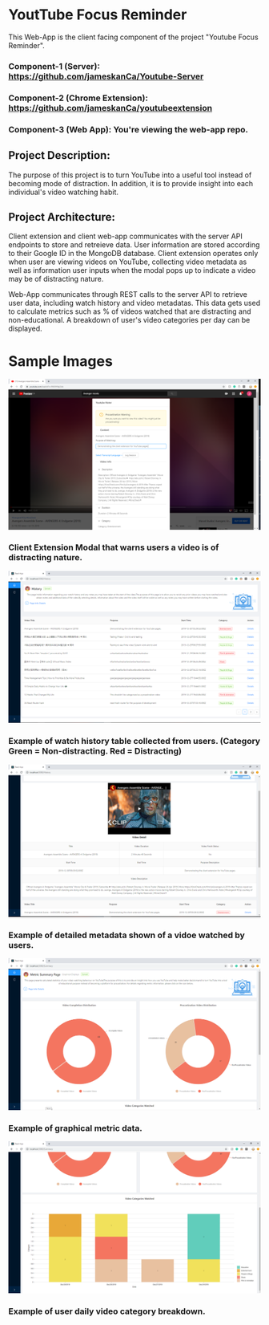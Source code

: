 # YoutTube Focus Reminder
This Web-App is the client facing component of the project "Youtube Focus Reminder". 

### Component-1 (Server): https://github.com/jameskanCa/Youtube-Server

### Component-2 (Chrome Extension): https://github.com/jameskanCa/youtubeextension

### Component-3 (Web App): You're viewing the web-app repo. 

## Project Description: 
The purpose of this project is to turn YouTube into a useful tool instead of becoming mode of distraction. In addition, it is to provide insight into each individual's video watching habit.

## Project Architecture:
Client extension and client web-app communicates with the server API endpoints to store and retreieve data. User information are stored according to their Google ID in the MongoDB database. Client extension operates only when user are viewing videos on YouTube, collecting video metadata as well as information user inputs when the modal pops up to indicate a video may be of distracting nature. 

Web-App communicates through REST calls to the server API to retrieve user data, including watch history and video metadatas. This data gets used to calculate metrics such as % of videos watched that are distracting and non-educational. A breakdown of user's video categories per day can be displayed. 

# Sample Images
![](Images/p1.PNG)
### Client Extension Modal that warns users a video is of distracting nature.
![](Images/p2.PNG)
### Example of watch history table collected from users. (Category Green = Non-distracting.  Red = Distracting)
![](Images/p3.PNG)
### Example of detailed metadata shown of a vidoe watched by users.
![](Images/p6.PNG)
### Example of graphical metric data.
![](Images/p7.PNG)
### Example of user daily video category breakdown. 